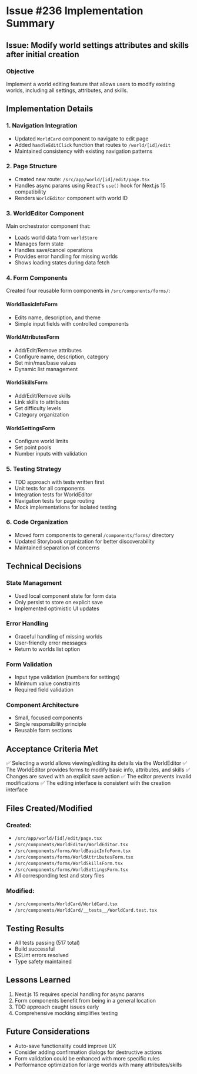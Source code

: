 # Issue #236 Implementation Summary

## Issue: Modify world settings attributes and skills after initial creation

### Objective
Implement a world editing feature that allows users to modify existing worlds, including all settings, attributes, and skills.

## Implementation Details

### 1. Navigation Integration
- Updated `WorldCard` component to navigate to edit page
- Added `handleEditClick` function that routes to `/world/[id]/edit`
- Maintained consistency with existing navigation patterns

### 2. Page Structure
- Created new route: `/src/app/world/[id]/edit/page.tsx`
- Handles async params using React's `use()` hook for Next.js 15 compatibility
- Renders `WorldEditor` component with world ID

### 3. WorldEditor Component
Main orchestrator component that:
- Loads world data from `worldStore`
- Manages form state
- Handles save/cancel operations
- Provides error handling for missing worlds
- Shows loading states during data fetch

### 4. Form Components
Created four reusable form components in `/src/components/forms/`:

#### WorldBasicInfoForm
- Edits name, description, and theme
- Simple input fields with controlled components

#### WorldAttributesForm
- Add/Edit/Remove attributes
- Configure name, description, category
- Set min/max/base values
- Dynamic list management

#### WorldSkillsForm
- Add/Edit/Remove skills
- Link skills to attributes
- Set difficulty levels
- Category organization

#### WorldSettingsForm
- Configure world limits
- Set point pools
- Number inputs with validation

### 5. Testing Strategy
- TDD approach with tests written first
- Unit tests for all components
- Integration tests for WorldEditor
- Navigation tests for page routing
- Mock implementations for isolated testing

### 6. Code Organization
- Moved form components to general `/components/forms/` directory
- Updated Storybook organization for better discoverability
- Maintained separation of concerns

## Technical Decisions

### State Management
- Used local component state for form data
- Only persist to store on explicit save
- Implemented optimistic UI updates

### Error Handling
- Graceful handling of missing worlds
- User-friendly error messages
- Return to worlds list option

### Form Validation
- Input type validation (numbers for settings)
- Minimum value constraints
- Required field validation

### Component Architecture
- Small, focused components
- Single responsibility principle
- Reusable form sections

## Acceptance Criteria Met

✅ Selecting a world allows viewing/editing its details via the WorldEditor
✅ The WorldEditor provides forms to modify basic info, attributes, and skills
✅ Changes are saved with an explicit save action
✅ The editor prevents invalid modifications
✅ The editing interface is consistent with the creation interface

## Files Created/Modified

### Created:
- `/src/app/world/[id]/edit/page.tsx`
- `/src/components/WorldEditor/WorldEditor.tsx`
- `/src/components/forms/WorldBasicInfoForm.tsx`
- `/src/components/forms/WorldAttributesForm.tsx`
- `/src/components/forms/WorldSkillsForm.tsx`
- `/src/components/forms/WorldSettingsForm.tsx`
- All corresponding test and story files

### Modified:
- `/src/components/WorldCard/WorldCard.tsx`
- `/src/components/WorldCard/__tests__/WorldCard.test.tsx`

## Testing Results
- All tests passing (517 total)
- Build successful
- ESLint errors resolved
- Type safety maintained

## Lessons Learned
1. Next.js 15 requires special handling for async params
2. Form components benefit from being in a general location
3. TDD approach caught issues early
4. Comprehensive mocking simplifies testing

## Future Considerations
- Auto-save functionality could improve UX
- Consider adding confirmation dialogs for destructive actions
- Form validation could be enhanced with more specific rules
- Performance optimization for large worlds with many attributes/skills